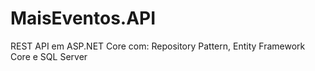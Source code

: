# MaisEventos.API
REST API em ASP.NET Core com: Repository Pattern, Entity Framework Core e SQL Server
